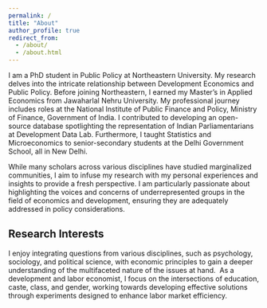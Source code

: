 ```yaml
---
permalink: /
title: "About"
author_profile: true
redirect_from: 
  - /about/
  - /about.html
---
```


I am a PhD student in Public Policy at Northeastern University. My research delves into the intricate relationship between Development Economics and Public Policy. Before joining Northeastern, I earned my Master’s in Applied Economics from Jawaharlal Nehru University. My professional journey includes roles at the National Institute of Public Finance and Policy, Ministry of Finance, Government of India. I contributed to developing an open-source database spotlighting the representation of Indian Parliamentarians at Development Data Lab. 
Furthermore, I taught Statistics and Microeconomics to senior-secondary students at the Delhi Government School, all in New Delhi. <br>

While many scholars across various disciplines have studied marginalized communities, I aim to infuse my research with my personal experiences and insights to provide a fresh perspective. I am particularly passionate about highlighting the voices and concerns of underrepresented groups in the field of economics and development, ensuring they are adequately addressed in policy considerations. <br>

Research Interests
------
I enjoy integrating questions from various disciplines, such as psychology, sociology, and political science, with economic principles to gain a deeper understanding of the multifaceted nature of the issues at hand.  As a development and labor economist, I focus on the intersections of education, caste, class, and gender, working towards developing effective solutions through experiments designed to enhance labor market efficiency.
